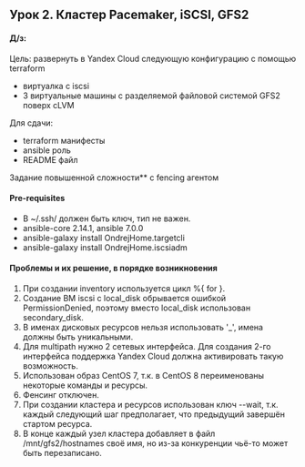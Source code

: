 ## Урок 2. Кластер Pacemaker, iSCSI, GFS2

#### Д/з:
Цель:
развернуть в Yandex Cloud следующую конфигурацию с помощью terraform
* виртуалка с iscsi
* 3 виртуальные машины с разделяемой файловой системой GFS2 поверх cLVM

Для сдачи:
* terraform манифесты
* ansible роль
* README файл

Задание повышенной сложности\*\* с fencing агентом
#### Pre-requisites
* В ~/.ssh/ должен быть ключ, тип не важен.
* ansible-core 2.14.1, ansible 7.0.0
* ansible-galaxy install OndrejHome.targetcli
* ansible-galaxy install OndrejHome.iscsiadm
#### Проблемы и их решение, в порядке возникновения
1. При создании inventory используется цикл %{ for }.
2. Создание ВМ iscsi с local_disk обрывается ошибкой PermissionDenied, поэтому вместо local_disk использован secondary_disk.
3. В именах дисковых ресурсов нельзя использовать '\_', имена должны быть уникальными.
5. Для multipath нужно 2 сетевых интерфейса. Для создания 2-го интерфейса поддержка Yandex Cloud должна активировать такую возможность.
5. Использован образ CentOS 7, т.к. в CentOS 8 переименованы некоторые команды и ресурсы.
6. Фенсинг отключен.
5. При создании кластера и ресурсов использован ключ --wait, т.к. каждый следующий шаг предполагает, что предыдущий завершён стартом ресурса.
6. В конце каждый узел кластера добавляет в файл /mnt/gfs2/hostnames своё имя, но из-за конкуренции чьё-то может быть перезаписано.
